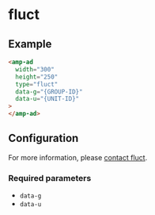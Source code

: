 <!---
Copyright 2017 The AMP HTML Authors. All Rights Reserved.

Licensed under the Apache License, Version 2.0 (the "License");
you may not use this file except in compliance with the License.
You may obtain a copy of the License at

      http://www.apache.org/licenses/LICENSE-2.0

Unless required by applicable law or agreed to in writing, software
distributed under the License is distributed on an "AS-IS" BASIS,
WITHOUT WARRANTIES OR CONDITIONS OF ANY KIND, either express or implied.
See the License for the specific language governing permissions and
limitations under the License.
-->

# fluct

## Example

```html
<amp-ad
  width="300"
  height="250"
  type="fluct"
  data-g="{GROUP-ID}"
  data-u="{UNIT-ID}"
>
</amp-ad>
```

## Configuration

For more information, please [contact fluct](https://corp.fluct.jp/en/contact.php).

### Required parameters

-   `data-g`
-   `data-u`
